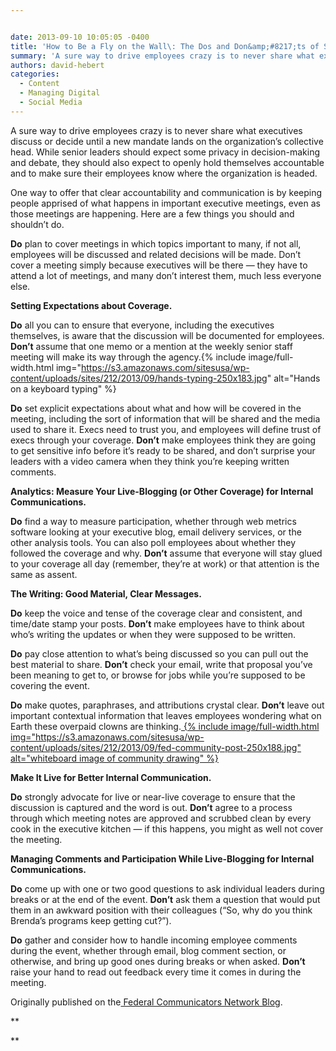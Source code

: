 ```yaml
---


date: 2013-09-10 10:05:05 -0400
title: 'How to Be a Fly on the Wall\: The Dos and Don&amp;#8217;ts of Sharing Executive Discussions'
summary: 'A sure way to drive employees crazy is to never share what executives discuss or decide until a new mandate lands on the organization&rsquo;s collective head. While senior leaders should expect some privacy in decision-making and debate, they should also expect to openly hold themselves accountable and to make sure their employees know where the'
authors: david-hebert
categories:
  - Content
  - Managing Digital
  - Social Media
---
```


A sure way to drive employees crazy is to never share what executives discuss or decide until a new mandate lands on the organization’s collective head. While senior leaders should expect some privacy in decision-making and debate, they should also expect to openly hold themselves accountable and to make sure their employees know where the organization is headed.

One way to offer that clear accountability and communication is by keeping people apprised of what happens in important executive meetings, even as those meetings are happening. Here are a few things you should and shouldn&#8217;t do.

**Do** plan to cover meetings in which topics important to many, if not all, employees will be discussed and related decisions will be made. Don’t cover a meeting simply because executives will be there — they have to attend a lot of meetings, and many don’t interest them, much less everyone else.

**Setting Expectations about Coverage.**

**Do** all you can to ensure that everyone, including the executives themselves, is aware that the discussion will be documented for employees. **Don’t** assume that one memo or a mention at the weekly senior staff meeting will make its way through the agency.{% include image/full-width.html img="https://s3.amazonaws.com/sitesusa/wp-content/uploads/sites/212/2013/09/hands-typing-250x183.jpg" alt="Hands on a keyboard typing" %}


**Do** set explicit expectations about what and how will be covered in the meeting, including the sort of information that will be shared and the media used to share it. Execs need to trust you, and employees will define trust of execs through your coverage. **Don’t** make employees think they are going to get sensitive info before it’s ready to be shared, and don’t surprise your leaders with a video camera when they think you’re keeping written comments.

**Analytics: Measure Your Live-Blogging (or Other Coverage) for Internal Communications.**

**Do** find a way to measure participation, whether through web metrics software looking at your executive blog, email delivery services, or the other analysis tools. You can also poll employees about whether they followed the coverage and why. **Don’t** assume that everyone will stay glued to your coverage all day (remember, they’re at work) or that attention is the same as assent.

<p dir="ltr">
  <strong>The Writing: Good Material, Clear Messages.</strong>
</p>

<p dir="ltr">
  <strong>Do</strong> keep the voice and tense of the coverage clear and consistent, and time/date stamp your posts. <strong>Don’t</strong> make employees have to think about who’s writing the updates or when they were supposed to be written.
</p>

<p dir="ltr">
  <strong>Do</strong> pay close attention to what’s being discussed so you can pull out the best material to share. <strong>Don’t</strong> check your email, write that proposal you’ve been meaning to get to, or browse for jobs while you’re supposed to be covering the event.
</p>

<p dir="ltr" style="text-align: left">
  <strong>Do</strong> make quotes, paraphrases, and attributions crystal clear. <strong>Don’t</strong> leave out important contextual information that leaves employees wondering what on Earth these overpaid clowns are thinking.<a href="https://s3.amazonaws.com/sitesusa/wp-content/uploads/sites/212/2013/09/fed-community-post.jpg">
{% include image/full-width.html img="https://s3.amazonaws.com/sitesusa/wp-content/uploads/sites/212/2013/09/fed-community-post-250x188.jpg" alt="whiteboard image of community drawing" %}</a>
</p>

<p dir="ltr">
  <strong>Make It Live for Better Internal Communication.</strong>
</p>

<p dir="ltr">
  <strong>Do</strong> strongly advocate for live or near-live coverage to ensure that the discussion is captured and the word is out. <strong>Don’t</strong> agree to a process through which meeting notes are approved and scrubbed clean by every cook in the executive kitchen — if this happens, you might as well not cover the meeting.
</p>

<p dir="ltr">
  <strong>Managing Comments and Participation While Live-Blogging for Internal Communications.</strong>
</p>

<p dir="ltr">
  <strong>Do</strong> come up with one or two good questions to ask individual leaders during breaks or at the end of the event. <strong>Don’t</strong> ask them a question that would put them in an awkward position with their colleagues (“So, why do you think Brenda’s programs keep getting cut?”).
</p>

<p dir="ltr">
  <strong>Do</strong> gather and consider how to handle incoming employee comments during the event, whether through email, blog comment section, or otherwise, and bring up good ones during breaks or when asked. <strong>Don’t</strong> raise your hand to read out feedback every time it comes in during the meeting.
</p>

<p dir="ltr">
  Originally published on the<a href="http://fedcommnetwork.blogspot.com/2013/09/how-to-be-fly-on-wall-dos-and-donts-of.html"> Federal Communicators Network Blog</a>.
</p>

**
  
**